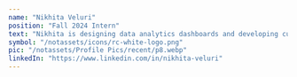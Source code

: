 ```yaml
---
name: "Nikhita Veluri"
position: "Fall 2024 Intern"
text: "Nikhita is designing data analytics dashboards and developing custom GPTs to automate business processes, applying her expertise while pursuing a master's degree in Information Systems at the University of Cincinnati."
symbol: "/notassets/icons/rc-white-logo.png"
pic: "/notassets/Profile Pics/recent/p8.webp"
linkedIn: "https://www.linkedin.com/in/nikhita-veluri"
---
```

